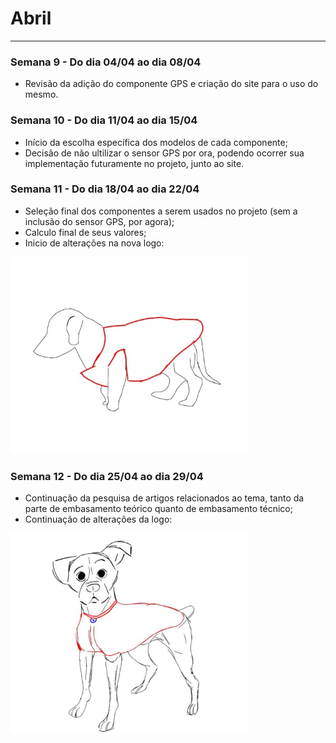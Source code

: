 # Abril

---


### Semana 9 - Do dia 04/04 ao dia 08/04
- Revisão da adição do componente GPS e criação do site para o uso do mesmo.

### Semana 10 - Do dia 11/04 ao dia 15/04
- Início da escolha específica dos modelos de cada componente;
- Decisão de não ultilizar o sensor GPS por ora, podendo ocorrer sua implementação futuramente no projeto, junto ao site.  
### Semana 11 - Do dia 18/04 ao dia 22/04
- Seleção final dos componentes a serem usados no projeto (sem a inclusão do sensor GPS, por agora);
- Calculo final de seus valores;
- Inicio de alterações na nova logo:

 <img src="./imagens/logo_abril02.jpg" alt="logo_abril02" width="380" height="315">

### Semana 12 - Do dia 25/04 ao dia 29/04
- Continuação da pesquisa de artigos relacionados ao tema, tanto da parte de embasamento teórico quanto de embasamento técnico;
- Continuação de alterações da logo:

<img src="./imagens/logo_maio03.jpeg" alt="logo_maio03" width="380" height="320">
